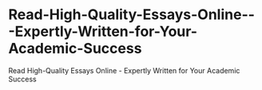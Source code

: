 # Read-High-Quality-Essays-Online---Expertly-Written-for-Your-Academic-Success
Read High-Quality Essays Online - Expertly Written for Your Academic Success
